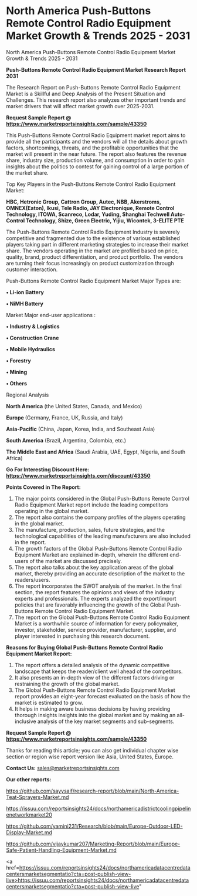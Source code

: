 # North America Push-Buttons Remote Control Radio Equipment Market Growth & Trends 2025 - 2031
North America Push-Buttons Remote Control Radio Equipment Market Growth & Trends 2025 - 2031

<strong>Push-Buttons Remote Control Radio Equipment Market Research Report 2031</strong>

The Research Report on Push-Buttons Remote Control Radio Equipment Market is a Skillful and Deep Analysis of the Present Situation and Challenges. This research report also analyzes other important trends and market drivers that will affect market growth over 2025-2031.

<strong>Request Sample Report @ <a href=https://www.marketreportsinsights.com/sample/43350>https://www.marketreportsinsights.com/sample/43350</a></strong>

This Push-Buttons Remote Control Radio Equipment market report aims to provide all the participants and the vendors will all the details about growth factors, shortcomings, threats, and the profitable opportunities that the market will present in the near future. The report also features the revenue share, industry size, production volume, and consumption in order to gain insights about the politics to contest for gaining control of a large portion of the market share.

Top Key Players in the Push-Buttons Remote Control Radio Equipment Market:

<strong>HBC, Hetronic Group, Cattron Group, Autec, NBB, Akerstroms, OMNEX(Eaton), Ikusi, Tele Radio, JAY Electronique, Remote Control Technology, ITOWA, Scanreco, Lodar, Yuding, Shanghai Techwell Auto-Control Technology, Shize, Green Electric, Yijiu, Wicontek, 3-ELITE PTE</strong>

The Push-Buttons Remote Control Radio Equipment Industry is severely competitive and fragmented due to the existence of various established players taking part in different marketing strategies to increase their market share. The vendors operating in the market are profiled based on price, quality, brand, product differentiation, and product portfolio. The vendors are turning their focus increasingly on product customization through customer interaction.

Push-Buttons Remote Control Radio Equipment Market Major Types are:

<strong>•  Li-ion Battery

•  NiMH Battery</strong>

Market Major end-user applications :

<strong>•  Industry & Logistics

•  Construction Crane

•  Mobile Hydraulics

•  Forestry

•  Mining

•  Others</strong>

Regional Analysis

</u><strong><b>North America</b></strong> (the United States, Canada, and Mexico)

<strong><b>Europe </b></strong>(Germany, France, UK, Russia, and Italy)

<strong><b>Asia-Pacific</b></strong> (China, Japan, Korea, India, and Southeast Asia)

<strong><b>South America</b></strong> (Brazil, Argentina, Colombia, etc.)

<strong><b>The Middle East and Africa</b></strong> (Saudi Arabia, UAE, Egypt, Nigeria, and South Africa)

<strong>Go For Interesting Discount Here: <a href=https://www.marketreportsinsights.com/discount/43350>https://www.marketreportsinsights.com/discount/43350</a></strong>

<strong>Points Covered in The Report:</strong>
<ol>
  <li>The major points considered in the Global Push-Buttons Remote Control Radio Equipment Market report include the leading competitors operating in the global market.</li>
  <li>The report also contains the company profiles of the players operating in the global market.</li>
  <li>The manufacture, production, sales, future strategies, and the technological capabilities of the leading manufacturers are also included in the report.</li>
  <li>The growth factors of the Global Push-Buttons Remote Control Radio Equipment Market are explained in-depth, wherein the different end-users of the market are discussed precisely.</li>
  <li>The report also talks about the key application areas of the global market, thereby providing an accurate description of the market to the readers/users.</li>
  <li>The report incorporates the SWOT analysis of the market. In the final section, the report features the opinions and views of the industry experts and professionals. The experts analyzed the export/import policies that are favorably influencing the growth of the Global Push-Buttons Remote Control Radio Equipment Market.</li>
  <li>The report on the Global Push-Buttons Remote Control Radio Equipment Market is a worthwhile source of information for every policymaker, investor, stakeholder, service provider, manufacturer, supplier, and player interested in purchasing this research document.</li>
</ol>
<strong>Reasons for Buying Global Push-Buttons Remote Control Radio Equipment Market Report:</strong>

<ol>
  <li>The report offers a detailed analysis of the dynamic competitive landscape that keeps the reader/client well ahead of the competitors.</li>
  <li>It also presents an in-depth view of the different factors driving or restraining the growth of the global market.</li>
  <li>The Global Push-Buttons Remote Control Radio Equipment Market report provides an eight-year forecast evaluated on the basis of how the market is estimated to grow.</li>
  <li>It helps in making aware business decisions by having providing thorough insights insights into the global market and by making an all-inclusive analysis of the key market segments and sub-segments.</li>
</ol>
<strong>Request Sample Report @ <a href=https://www.marketreportsinsights.com/sample/43350>https://www.marketreportsinsights.com/sample/43350</a></strong>


Thanks for reading this article; you can also get individual chapter wise section or region wise report version like Asia, United States, Europe.

<strong>Contact Us:</strong>
sales@marketreportsinsights.com

<strong>Our other reports:</strong>

<a href=https://github.com/sayysaif/research-report/blob/main/North-America-Teat-Sprayers-Market.md>https://github.com/sayysaif/research-report/blob/main/North-America-Teat-Sprayers-Market.md</a>

<a href=https://issuu.com/reportsinsights24/docs/northamericadistrictcoolingpipelinenetworkmarket20>https://issuu.com/reportsinsights24/docs/northamericadistrictcoolingpipelinenetworkmarket20</a>

<a href=https://github.com/yamini231/Research/blob/main/Europe-Outdoor-LED-Display-Market.md>https://github.com/yamini231/Research/blob/main/Europe-Outdoor-LED-Display-Market.md</a>

<a href=https://github.com/vijaykumar207/Marketing-Report/blob/main/Europe-Safe-Patient-Handling-Equipment-Market.md>https://github.com/vijaykumar207/Marketing-Report/blob/main/Europe-Safe-Patient-Handling-Equipment-Market.md</a>

<a href=https://issuu.com/reportsinsights24/docs/northamericadatacentredatacentersmarketsegmentatio?cta=post-publish-view-live>https://issuu.com/reportsinsights24/docs/northamericadatacentredatacentersmarketsegmentatio?cta=post-publish-view-live</a>"
